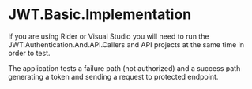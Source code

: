 # JWT.Basic.Implementation
If you are using Rider or Visual Studio you will need to run the JWT.Authentication.And.API.Callers and API projects at the same time in order to test.

The application tests a failure path (not authorized) and a success path generating a token and sending a request to protected endpoint.
